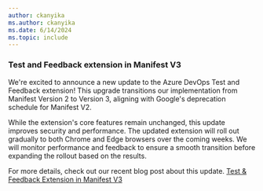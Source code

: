 ```yaml
---
author: ckanyika
ms.author: ckanyika
ms.date: 6/14/2024
ms.topic: include
---
```


### Test and Feedback extension in Manifest V3

We're excited to announce a new update to the Azure DevOps Test and Feedback extension! This upgrade transitions our implementation from Manifest Version 2 to Version 3, aligning with Google's deprecation schedule for Manifest V2.

While the extension's core features remain unchanged, this update improves security and performance. The updated extension will roll out gradually to both Chrome and Edge browsers over the coming weeks. We will monitor performance and feedback to ensure a smooth transition before expanding the rollout based on the results.

For more details, check out our recent blog post about this update. [Test & Feedback Extension in Manifest V3](https://devblogs.microsoft.com/devops/test-feedback-extension-v3/)

